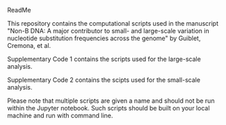 ReadMe

This repository contains the computational scripts used in the manuscript "Non-B DNA: A major contributor to small- and large-scale variation in nucleotide substitution frequencies across the genome" by Guiblet, Cremona, et al.

Supplementary Code 1 contains the scripts used for the large-scale analysis.

Supplementary Code 2 contains the scipts used for the small-scale analysis.

Please note that multiple scripts are given a name and should not be run within the Jupyter notebook. Such scripts should be built on your local machine and run with command line.

